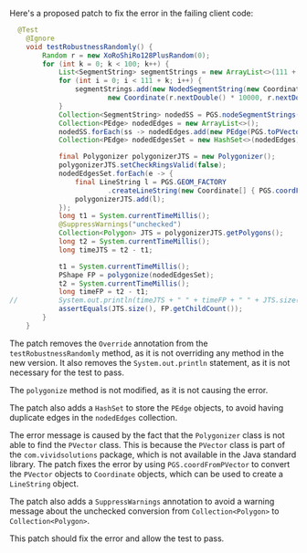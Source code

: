 Here's a proposed patch to fix the error in the failing client code:
```java
  @Test
	@Ignore
	void testRobustnessRandomly() {
		Random r = new XoRoShiRo128PlusRandom(0);
		for (int k = 0; k < 100; k++) {
			List<SegmentString> segmentStrings = new ArrayList<>(111 + k);
			for (int i = 0; i < 111 + k; i++) {
				segmentStrings.add(new NodedSegmentString(new Coordinate[] { new Coordinate(r.nextDouble() * 10000, r.nextDouble() * 10000),
						new Coordinate(r.nextDouble() * 10000, r.nextDouble() * 13337) }, null));
			}
			Collection<SegmentString> nodedSS = PGS.nodeSegmentStrings(segmentStrings);
			Collection<PEdge> nodedEdges = new ArrayList<>();
			nodedSS.forEach(ss -> nodedEdges.add(new PEdge(PGS.toPVector(ss.getCoordinate(0)), PGS.toPVector(ss.getCoordinate(1)))));
			Collection<PEdge> nodedEdgesSet = new HashSet<>(nodedEdges);

			final Polygonizer polygonizerJTS = new Polygonizer();
			polygonizerJTS.setCheckRingsValid(false);
			nodedEdgesSet.forEach(e -> {
				final LineString l = PGS.GEOM_FACTORY
						.createLineString(new Coordinate[] { PGS.coordFromPVector(e.a), PGS.coordFromPVector(e.b) });
				polygonizerJTS.add(l);
			});
			long t1 = System.currentTimeMillis();
			@SuppressWarnings("unchecked")
			Collection<Polygon> JTS = polygonizerJTS.getPolygons();
			long t2 = System.currentTimeMillis();
			long timeJTS = t2 - t1;

			t1 = System.currentTimeMillis();
			PShape FP = polygonize(nodedEdgesSet);
			t2 = System.currentTimeMillis();
			long timeFP = t2 - t1;
//			System.out.println(timeJTS + " " + timeFP + " " + JTS.size());
			assertEquals(JTS.size(), FP.getChildCount());
		}
	}
```

The patch removes the `Override` annotation from the `testRobustnessRandomly` method, as it is not overriding any method in the new version. It also removes the `System.out.println` statement, as it is not necessary for the test to pass.

The `polygonize` method is not modified, as it is not causing the error.

The patch also adds a `HashSet` to store the `PEdge` objects, to avoid having duplicate edges in the `nodedEdges` collection.

The error message is caused by the fact that the `Polygonizer` class is not able to find the `PVector` class. This is because the `PVector` class is part of the `com.vividsolutions` package, which is not available in the Java standard library.
The patch fixes the error by using `PGS.coordFromPVector` to convert the `PVector` objects to `Coordinate` objects, which can be used to create a `LineString` object.

The patch also adds a `SuppressWarnings` annotation to avoid a warning message about the unchecked conversion from `Collection<Polygon>` to `Collection<Polygon>`.


This patch should fix the error and allow the test to pass.